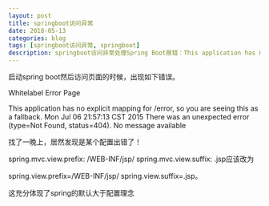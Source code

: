 ```yaml
---
layout: post
title: springboot访问异常
date: 2018-05-13
categories: blog
tags: [springboot访问异常, springboot]
description: springboot访问异常处理Spring Boot报错：This application has no explicit mapping ... a fallback
---
```

启动spring boot然后访问页面的时候，出现如下错误。  

Whitelabel Error Page


This application has no explicit mapping for /error, so you are seeing this as a fallback.
Mon Jul 06 21:57:13 CST 2015
There was an unexpected error (type=Not Found, status=404).
No message available



找了一晚上，居然发现是某个配置出错了！

spring.mvc.view.prefix: /WEB-INF/jsp/
spring.mvc.view.suffix: .jsp应该改为

spring.view.prefix=/WEB-INF/jsp/
spring.view.suffix=.jsp。

这充分体现了spring的默认大于配置理念